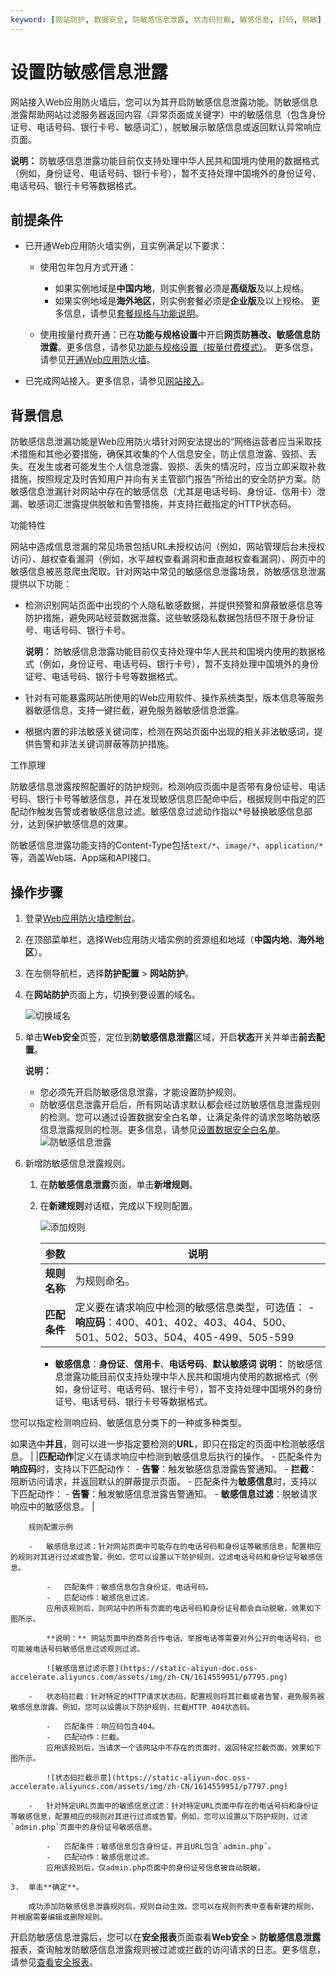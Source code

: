 ```yaml
---
keyword: [网站防护, 数据安全, 防敏感信息泄露, 状态码拦截, 敏感信息, 打码, 脱敏]
---
```


# 设置防敏感信息泄露

网站接入Web应用防火墙后，您可以为其开启防敏感信息泄露功能。防敏感信息泄露帮助网站过滤服务器返回内容（异常页面或关键字）中的敏感信息（包含身份证号、电话号码、银行卡号、敏感词汇），脱敏展示敏感信息或返回默认异常响应页面。

**说明：** 防敏感信息泄露功能目前仅支持处理中华人民共和国境内使用的数据格式（例如，身份证号、电话号码、银行卡号），暂不支持处理中国境外的身份证号、电话号码、银行卡号等数据格式。

## 前提条件

-   已开通Web应用防火墙实例，且实例满足以下要求：

    -   使用包年包月方式开通：

        -   如果实例地域是**中国内地**，则实例套餐必须是**高级版**及以上规格。
        -   如果实例地域是**海外地区**，则实例套餐必须是**企业版**及以上规格。
        更多信息，请参见[套餐规格与功能说明](/cn.zh-CN/产品简介/套餐规格与功能说明.md)。

    -   使用按量付费开通：已在**功能与规格设置**中开启**网页防篡改、敏感信息防泄露**。更多信息，请参见[功能与规格设置（按量付费模式）](/cn.zh-CN/系统管理/功能与规格设置（按量付费模式）.md)。
    更多信息，请参见[开通Web应用防火墙](/cn.zh-CN/计费与开通服务/开通WAF/开通Web应用防火墙.md)。

-   已完成网站接入。更多信息，请参见[网站接入](/cn.zh-CN/接入WAF/CNAME接入/网站接入.md)。

## 背景信息

防敏感信息泄漏功能是Web应用防火墙针对网安法提出的“网络运营者应当采取技术措施和其他必要措施，确保其收集的个人信息安全，防止信息泄露、毁损、丢失。在发生或者可能发生个人信息泄露、毁损、丢失的情况时，应当立即采取补救措施，按照规定及时告知用户并向有关主管部门报告”所给出的安全防护方案。防敏感信息泄漏针对网站中存在的敏感信息（尤其是电话号码、身份证、信用卡）泄漏、敏感词汇泄露提供脱敏和告警措施，并支持拦截指定的HTTP状态码。

功能特性

网站中造成信息泄漏的常见场景包括URL未授权访问（例如，网站管理后台未授权访问）、越权查看漏洞（例如，水平越权查看漏洞和垂直越权查看漏洞）、网页中的敏感信息被恶意爬虫爬取。针对网站中常见的敏感信息泄露场景，防敏感信息泄漏提供以下功能：

-   检测识别网站页面中出现的个人隐私敏感数据，并提供预警和屏蔽敏感信息等防护措施，避免网站经营数据泄露。这些敏感隐私数据包括但不限于身份证号、电话号码、银行卡号。

    **说明：** 防敏感信息泄露功能目前仅支持处理中华人民共和国境内使用的数据格式（例如，身份证号、电话号码、银行卡号），暂不支持处理中国境外的身份证号、电话号码、银行卡号等数据格式。

-   针对有可能暴露网站所使用的Web应用软件、操作系统类型，版本信息等服务器敏感信息，支持一键拦截，避免服务器敏感信息泄露。
-   根据内置的非法敏感关键词库，检测在网站页面中出现的相关非法敏感词，提供告警和非法关键词屏蔽等防护措施。

工作原理

防敏感信息泄露按照配置好的防护规则，检测响应页面中是否带有身份证号、电话号码、银行卡号等敏感信息，并在发现敏感信息匹配命中后，根据规则中指定的匹配动作触发告警或者敏感信息过滤。敏感信息过滤动作指以\*号替换敏感信息部分，达到保护敏感信息的效果。

防敏感信息泄露功能支持的Content-Type包括`text/*`、`image/*`、`application/*`等，涵盖Web端、App端和API接口。

## 操作步骤

1.  登录[Web应用防火墙控制台](https://yundun.console.aliyun.com/?p=waf)。

2.  在顶部菜单栏，选择Web应用防火墙实例的资源组和地域（**中国内地**、**海外地区**）。

3.  在左侧导航栏，选择**防护配置** \> **网站防护**。

4.  在**网站防护**页面上方，切换到要设置的域名。

    ![切换域名](https://static-aliyun-doc.oss-accelerate.aliyuncs.com/assets/img/zh-CN/1924559951/p77231.png)

5.  单击**Web安全**页签，定位到**防敏感信息泄露**区域，开启**状态**开关并单击**前去配置**。

    **说明：**

    -   您必须先开启防敏感信息泄露，才能设置防护规则。
    -   防敏感信息泄露开启后，所有网站请求默认都会经过防敏感信息泄露规则的检测。您可以通过设置数据安全白名单，让满足条件的请求忽略防敏感信息泄露规则的检测。更多信息，请参见[设置数据安全白名单](/cn.zh-CN/网站防护配置/防护白名单/设置数据安全白名单.md)。
    ![防敏感信息泄露](https://static-aliyun-doc.oss-accelerate.aliyuncs.com/assets/img/zh-CN/1614559951/p74237.png)

6.  新增防敏感信息泄露规则。

    1.  在**防敏感信息泄露**页面，单击**新增规则**。

    2.  在**新建规则**对话框，完成以下规则配置。

        ![添加规则](https://static-aliyun-doc.oss-accelerate.aliyuncs.com/assets/img/zh-CN/1643330061/p74239.png)

        |参数|说明|
        |--|--|
        |**规则名称**|为规则命名。|
        |**匹配条件**|定义要在请求响应中检测的敏感信息类型，可选值：         -   **响应码**：400、401、402、403、404、500、501、502、503、504、405-499、505-599
        -   **敏感信息**：**身份证**、**信用卡**、**电话号码**、**默认敏感词**
**说明：** 防敏感信息泄露功能目前仅支持处理中华人民共和国境内使用的数据格式（例如，身份证号、电话号码、银行卡号），暂不支持处理中国境外的身份证号、电话号码、银行卡号等数据格式。

您可以指定检测响应码、敏感信息分类下的一种或多种类型。

如果选中**并且**，则可以进一步指定要检测的**URL**，即只在指定的页面中检测敏感信息。 |
        |**匹配动作**|定义在请求响应中检测到敏感信息后执行的操作。         -   匹配条件为**响应码**时，支持以下匹配动作：
            -   **告警**：触发敏感信息泄露告警通知。
            -   **拦截**：阻断访问请求，并返回默认的屏蔽提示页面。
        -   匹配条件为**敏感信息**时，支持以下匹配动作：
            -   **告警**：触发敏感信息泄露告警通知。
            -   **敏感信息过滤**：脱敏请求响应中的敏感信息。 |

        规则配置示例

        -   敏感信息过滤：针对网站页面中可能存在的电话号码和身份证等敏感信息，配置相应的规则对其进行过滤或告警。例如，您可以设置以下防护规则，过滤电话号码和身份证号敏感信息。

            -   匹配条件：敏感信息包含身份证、电话号码。
            -   匹配动作：敏感信息过滤。
            应用该规则后，则网站中的所有页面的电话号码和身份证号都会自动脱敏，效果如下图所示。

            **说明：** 网站页面中的商务合作电话、举报电话等需要对外公开的电话号码，也可能被电话号码敏感信息过滤规则过滤。

            ![敏感信息过滤示意](https://static-aliyun-doc.oss-accelerate.aliyuncs.com/assets/img/zh-CN/1614559951/p7795.png)

        -   状态码拦截：针对特定的HTTP请求状态码，配置规则将其拦截或者告警，避免服务器敏感信息泄露。例如，您可以设置以下防护规则，拦截HTTP 404状态码。

            -   匹配条件：响应码包含404。
            -   匹配动作：拦截。
            应用该规则后，当请求一个该网站中不存在的页面时，返回特定拦截页面，效果如下图所示。

            ![状态码拦截示意](https://static-aliyun-doc.oss-accelerate.aliyuncs.com/assets/img/zh-CN/1614559951/p7797.png)

        -   针对特定URL页面中的敏感信息过滤：针对特定URL页面中存在的电话号码和身份证等敏感信息，配置相应的规则对其进行过滤或告警。例如，您可以设置以下防护规则，过滤`admin.php`页面中的身份证号敏感信息。

            -   匹配条件：敏感信息包含身份证，并且URL包含`admin.php`。
            -   匹配动作：敏感信息过滤。
            应用该规则后，仅admin.php页面中的身份证号信息被自动脱敏。

    3.  单击**确定**。

        成功添加防敏感信息泄露规则后，规则自动生效。您可以在规则列表中查看新建的规则，并根据需要编辑或删除规则。


开启防敏感信息泄露后，您可以在**安全报表**页面查看**Web安全** \> **防敏感信息泄露**报表，查询触发防敏感信息泄露规则被过滤或拦截的访问请求的日志。更多信息，请参见[查看安全报表](/cn.zh-CN/.md)。

